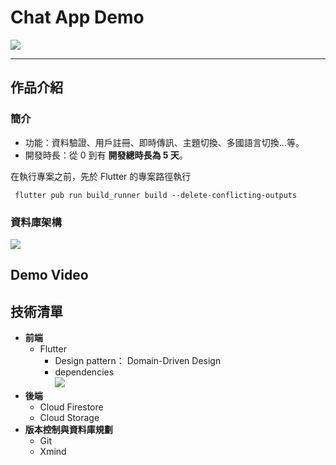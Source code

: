 # Chat App Demo

![](https://i.imgur.com/k1Oj3hb.png)

---

## 作品介紹

### 簡介

- 功能：資料驗證、用戶註冊、即時傳訊、主題切換、多國語言切換...等。
- 開發時長：從 0 到有 **開發總時長為 5 天**。

在執行專案之前，先於 Flutter 的專案路徑執行

`
flutter pub run build_runner build --delete-conflicting-outputs`

### 資料庫架構

![](https://i.imgur.com/1Zdhbqf.png)

## Demo Video

## 技術清單

- **前端**
  - Flutter
    - Design pattern： Domain-Driven Design
    - dependencies  
      ![](https://i.imgur.com/t7fxTdM.png)
- **後端**
  - Cloud Firestore
  - Cloud Storage
- **版本控制與資料庫規劃**
  - Git
  - Xmind
